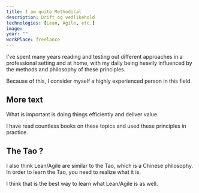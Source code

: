 ```yaml
---
title: I am quite Methodical
description: Drift og vedlikehold
technologies: [Lean, Agile, etc.]
image: 
year: ""
workPlace: freelance
---
```


I've spent many years reading and testing out different approaches in a professional setting and at home,
with my daily being heavily influenced by the methods and philosophy of these principles.

Because of this, I consider myself a highly experienced person in this field.

<ReadMore text="read more">

## More text

What is important is doing things efficiently and deliver value.

I have read countless books on these topics and used these principles in practice.

## The Tao ?

I also think Lean/Agile are similar to the Tao, which is a Chinese philosophy.
In order to learn the Tao, you need to realize what it is.

I think that is the best way to learn what Lean/Agile is as well.

</ReadMore>

